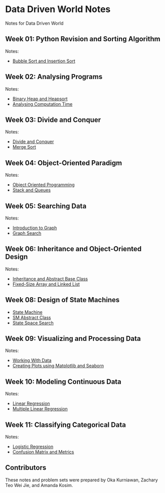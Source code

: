 # Data Driven World Notes
Notes for Data Driven World

## Week 01: Python Revision and Sorting Algorithm

Notes:
- [Bubble Sort and Insertion Sort](./BubbleSort_InsertionSort.ipynb)

## Week 02: Analysing Programs

Notes:
- [Binary Heap and Heapsort](./BinaryHeap_Heapsort.ipynb)
- [Analysing Computation Time](./ComputationTime.ipynb)

## Week 03: Divide and Conquer
Notes:
- [Divide and Conquer](./Divide_Conquer.ipynb)
- [Merge Sort](./Merge_Sort.ipynb)

## Week 04: Object-Oriented Paradigm
Notes:
- [Object Oriented Programming](./Object_Oriented_Programming.ipynb)
- [Stack and Queues](./Stack_Queues.ipynb)

## Week 05: Searching Data
Notes:
- [Introduction to Graph](./Intro_to_Graph.ipynb)
- [Graph Search](./Graph_Search.ipynb)

## Week 06: Inheritance and Object-Oriented Design
Notes:
- [Inheritance and Abstract Base Class](./Inheritance_ABC.ipynb)
- [Fixed-Size Array and Linked List](./Array_LinkedList.ipynb)

## Week 08: Design of State Machines
- [State Machine](./State_Machine.ipynb)
- [SM Abstract Class](./SM_ABC.ipynb)
- [State Space Search](./State_Space_Search.ipynb)

## Week 09: Visualizing and Processing Data
Notes:
- [Working With Data](./Working_With_Data.ipynb)
- [Creating Plots using Matplotlib and Seaborn](./Visualization.ipynb)

## Week 10: Modeling Continuous Data
Notes:
- [Linear Regression](./LinearRegression.ipynb)
- [Multiple Linear Regression](./Multiple_Linear_Regression.ipynb)

## Week 11: Classifying Categorical Data
Notes:
- [Logistic Regression](./Logistic_Regression.ipynb)
- [Confusion Matrix and Metrics](./Confusion_Matrix_Metrics.ipynb)


## Contributors
These notes and problem sets were prepared by Oka Kurniawan, Zachary Teo Wei Jie, and Amanda Kosim.


